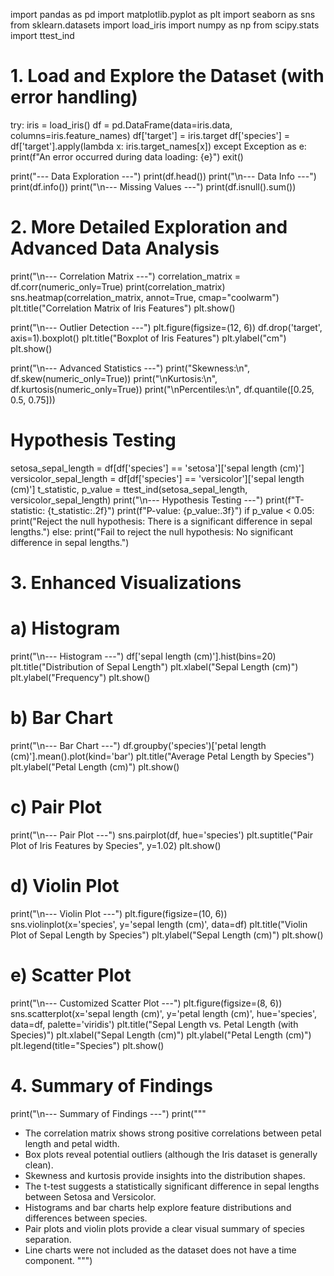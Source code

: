 
import pandas as pd
import matplotlib.pyplot as plt
import seaborn as sns
from sklearn.datasets import load_iris
import numpy as np
from scipy.stats import ttest_ind

# 1. Load and Explore the Dataset (with error handling)
try:
    iris = load_iris()
    df = pd.DataFrame(data=iris.data, columns=iris.feature_names)
    df['target'] = iris.target
    df['species'] = df['target'].apply(lambda x: iris.target_names[x])
except Exception as e:
    print(f"An error occurred during data loading: {e}")
    exit()

print("--- Data Exploration ---")
print(df.head())
print("\n--- Data Info ---")
print(df.info())
print("\n--- Missing Values ---")
print(df.isnull().sum())

# 2. More Detailed Exploration and Advanced Data Analysis
print("\n--- Correlation Matrix ---")
correlation_matrix = df.corr(numeric_only=True)
print(correlation_matrix)
sns.heatmap(correlation_matrix, annot=True, cmap="coolwarm")
plt.title("Correlation Matrix of Iris Features")
plt.show()

print("\n--- Outlier Detection ---")
plt.figure(figsize=(12, 6))
df.drop('target', axis=1).boxplot()
plt.title("Boxplot of Iris Features")
plt.ylabel("cm")
plt.show()

print("\n--- Advanced Statistics ---")
print("Skewness:\n", df.skew(numeric_only=True))
print("\nKurtosis:\n", df.kurtosis(numeric_only=True))
print("\nPercentiles:\n", df.quantile([0.25, 0.5, 0.75]))

# Hypothesis Testing
setosa_sepal_length = df[df['species'] == 'setosa']['sepal length (cm)']
versicolor_sepal_length = df[df['species'] == 'versicolor']['sepal length (cm)']
t_statistic, p_value = ttest_ind(setosa_sepal_length, versicolor_sepal_length)
print("\n--- Hypothesis Testing ---")
print(f"T-statistic: {t_statistic:.2f}")
print(f"P-value: {p_value:.3f}")
if p_value < 0.05:
    print("Reject the null hypothesis: There is a significant difference in sepal lengths.")
else:
    print("Fail to reject the null hypothesis: No significant difference in sepal lengths.")

# 3. Enhanced Visualizations

# a) Histogram
print("\n--- Histogram ---")
df['sepal length (cm)'].hist(bins=20)
plt.title("Distribution of Sepal Length")
plt.xlabel("Sepal Length (cm)")
plt.ylabel("Frequency")
plt.show()

# b) Bar Chart
print("\n--- Bar Chart ---")
df.groupby('species')['petal length (cm)'].mean().plot(kind='bar')
plt.title("Average Petal Length by Species")
plt.ylabel("Petal Length (cm)")
plt.show()

# c) Pair Plot
print("\n--- Pair Plot ---")
sns.pairplot(df, hue='species')
plt.suptitle("Pair Plot of Iris Features by Species", y=1.02)
plt.show()

# d) Violin Plot
print("\n--- Violin Plot ---")
plt.figure(figsize=(10, 6))
sns.violinplot(x='species', y='sepal length (cm)', data=df)
plt.title("Violin Plot of Sepal Length by Species")
plt.ylabel("Sepal Length (cm)")
plt.show()

# e) Scatter Plot
print("\n--- Customized Scatter Plot ---")
plt.figure(figsize=(8, 6))
sns.scatterplot(x='sepal length (cm)', y='petal length (cm)', hue='species', data=df, palette='viridis')
plt.title("Sepal Length vs. Petal Length (with Species)")
plt.xlabel("Sepal Length (cm)")
plt.ylabel("Petal Length (cm)")
plt.legend(title="Species")
plt.show()

# 4. Summary of Findings
print("\n--- Summary of Findings ---")
print("""
* The correlation matrix shows strong positive correlations between petal length and petal width.
* Box plots reveal potential outliers (although the Iris dataset is generally clean).
* Skewness and kurtosis provide insights into the distribution shapes.
* The t-test suggests a statistically significant difference in sepal lengths between Setosa and Versicolor.
* Histograms and bar charts help explore feature distributions and differences between species.
* Pair plots and violin plots provide a clear visual summary of species separation.
* Line charts were not included as the dataset does not have a time component.
""")

